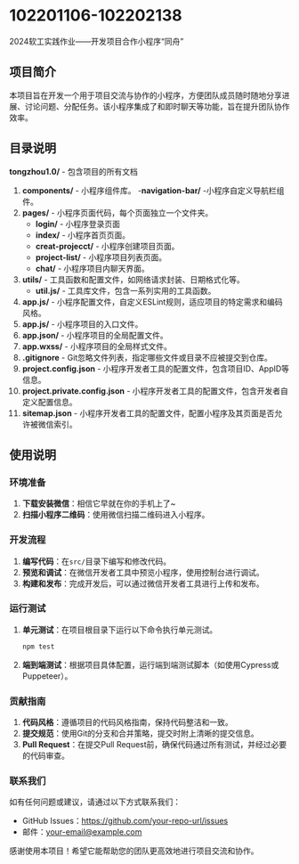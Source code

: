 # 102201106-102202138
2024软工实践作业——开发项目合作小程序“同舟”  

## 项目简介
本项目旨在开发一个用于项目交流与协作的小程序，方便团队成员随时随地分享进展、讨论问题、分配任务。该小程序集成了和即时聊天等功能，旨在提升团队协作效率。

## 目录说明

**tongzhou1.0/** - 包含项目的所有文档
1. **components/** - 小程序组件库。
   -**navigation-bar/** -小程序自定义导航栏组件。
3. **pages/** - 小程序页面代码，每个页面独立一个文件夹。
   - **login/** - 小程序登录页面
   - **index/** - 小程序首页页面。
   - **creat-projecct/** - 小程序创建项目页面。
   - **project-list/** - 小程序项目列表页面。
   - **chat/** - 小程序项目内聊天界面。
5. **utils/** - 工具函数和配置文件，如网络请求封装、日期格式化等。
   - **util.js/** - 工具库文件，包含一系列实用的工具函数。
7. **app.js/** - 小程序配置文件，自定义ESLint规则，适应项目的特定需求和编码风格。
8. **app.js/** - 小程序项目的入口文件。
9. **app.json/** - 小程序项目的全局配置文件。
10. **app.wxss/** - 小程序项目的全局样式文件。
11. **.gitignore** - Git忽略文件列表，指定哪些文件或目录不应被提交到仓库。
12. **project.config.json** - 小程序开发者工具的配置文件，包含项目ID、AppID等信息。
13.  **project.private.config.json** - 小程序开发者工具的配置文件，包含开发者自定义配置信息。
14.   **sitemap.json** - 小程序开发者工具的配置文件，配置小程序及其页面是否允许被微信索引。

## 使用说明

### 环境准备

1. **下载安装微信**：相信它早就在你的手机上了~
2. **扫描小程序二维码**：使用微信扫描二维码进入小程序。


### 开发流程

1. **编写代码**：在`src/`目录下编写和修改代码。
2. **预览和调试**：在微信开发者工具中预览小程序，使用控制台进行调试。
3. **构建和发布**：完成开发后，可以通过微信开发者工具进行上传和发布。

### 运行测试

1. **单元测试**：在项目根目录下运行以下命令执行单元测试。
   ```bash
   npm test
   ```

2. **端到端测试**：根据项目具体配置，运行端到端测试脚本（如使用Cypress或Puppeteer）。

### 贡献指南

1. **代码风格**：遵循项目的代码风格指南，保持代码整洁和一致。
2. **提交规范**：使用Git的分支和合并策略，提交时附上清晰的提交信息。
3. **Pull Request**：在提交Pull Request前，确保代码通过所有测试，并经过必要的代码审查。

### 联系我们

如有任何问题或建议，请通过以下方式联系我们：
- GitHub Issues：https://github.com/your-repo-url/issues
- 邮件：your-email@example.com

感谢使用本项目！希望它能帮助您的团队更高效地进行项目交流和协作。
